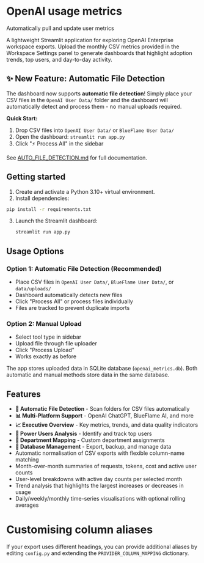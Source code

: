  # OpenAI usage metrics
Automatically pull and update user metrics

A lightweight Streamlit application for exploring OpenAI Enterprise workspace exports. Upload the monthly CSV metrics provided in the Workspace Settings panel to generate dashboards that highlight adoption trends, top users, and day-to-day activity.

## ✨ New Feature: Automatic File Detection

The dashboard now supports **automatic file detection**! Simply place your CSV files in the `OpenAI User Data/` folder and the dashboard will automatically detect and process them - no manual uploads required.

**Quick Start:**
1. Drop CSV files into `OpenAI User Data/` or `BlueFlame User Data/`
2. Open the dashboard: `streamlit run app.py`
3. Click "⚡ Process All" in the sidebar

See [AUTO_FILE_DETECTION.md](AUTO_FILE_DETECTION.md) for full documentation.

## Getting started

1. Create and activate a Python 3.10+ virtual environment.
2. Install dependencies:
  ```bash
  pip install -r requirements.txt
  ```
3. Launch the Streamlit dashboard:
   ```bash
   streamlit run app.py
   ```

## Usage Options

### Option 1: Automatic File Detection (Recommended)
- Place CSV files in `OpenAI User Data/`, `BlueFlame User Data/`, or `data/uploads/`
- Dashboard automatically detects new files
- Click "Process All" or process files individually
- Files are tracked to prevent duplicate imports

### Option 2: Manual Upload
- Select tool type in sidebar
- Upload file through file uploader
- Click "Process Upload"
- Works exactly as before

The app stores uploaded data in SQLite database (`openai_metrics.db`). Both automatic and manual methods store data in the same database.

## Features

- **🔄 Automatic File Detection** - Scan folders for CSV files automatically
- **📊 Multi-Platform Support** - OpenAI ChatGPT, BlueFlame AI, and more
- **📈 Executive Overview** - Key metrics, trends, and data quality indicators
- **👥 Power Users Analysis** - Identify and track top users
- **🏢 Department Mapping** - Custom department assignments
- **💾 Database Management** - Export, backup, and manage data
- Automatic normalisation of CSV exports with flexible column-name matching
- Month-over-month summaries of requests, tokens, cost and active user counts
- User-level breakdowns with active day counts per selected month
- Trend analysis that highlights the largest increases or decreases in usage
- Daily/weekly/monthly time-series visualisations with optional rolling averages

# Customising column aliases

If your export uses different headings, you can provide additional aliases by editing `config.py` and extending the `PROVIDER_COLUMN_MAPPING` dictionary.
